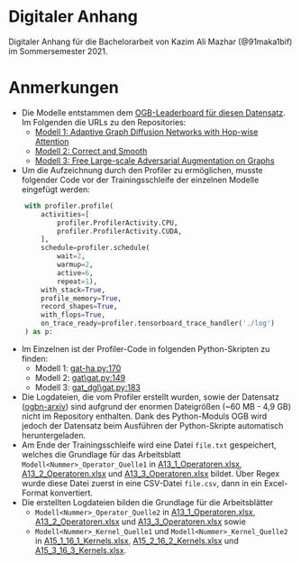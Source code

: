 # Digitaler Anhang

Digitaler Anhang für die Bachelorarbeit von Kazim Ali Mazhar (@91maka1bif) im Sommersemester 2021.

# Anmerkungen

* Die Modelle entstammen dem [OGB-Leaderboard für diesen Datensatz](https://ogb.stanford.edu/docs/leader_nodeprop/#ogbn-arxiv). Im Folgenden die URLs zu den Repositories:
    * [Modell 1: Adaptive Graph Diffusion Networks with Hop-wise Attention](https://github.com/skepsun/adaptive_graph_diffusion_networks_with_hop-wise_attention)
    * [Modell 2: Correct and Smooth](https://github.com/CUAI/CorrectAndSmooth)
    * [Modell 3: Free Large-scale Adversarial Augmentation on Graphs](https://github.com/devnkong/FLAG)
* Um die Aufzeichnung durch den Profiler zu ermöglichen, musste folgender Code vor der Trainingsschleife der einzelnen Modelle eingefügt werden:
```python
    with profiler.profile(
        activities=[
            profiler.ProfilerActivity.CPU,
            profiler.ProfilerActivity.CUDA,
        ],
        schedule=profiler.schedule(
            wait=2,
            warmup=2,
            active=6,
            repeat=1),
        with_stack=True,
        profile_memory=True,
        record_shapes=True,
        with_flops=True,
        on_trace_ready=profiler.tensorboard_trace_handler('./log')
    ) as p:
```
* Im Einzelnen ist der Profiler-Code in folgenden Python-Skripten zu finden:
    * Modell 1: [gat-ha.py:170](Code/Modell%201%20(AGDN+HA)/adaptive_graph_diffusion_networks_with_hop-wise_attention/ogbn-arxiv/src/gat-ha.py#L170)
    * Modell 2: [gat\gat.py:149](Code/Modell%202%20(GAT+CS)/CorrectAndSmooth/gat/gat.py#L149)
    * Modell 3: [gat_dgl\gat.py:183](Code/Modell%203%20(GAT+FLAG)/FLAG/ogb/nodeproppred/arxiv/gat_dgl/gat.py#L183)
* Die Logdateien, die vom Profiler erstellt wurden, sowie der Datensatz ([ogbn-arxiv](https://ogb.stanford.edu/docs/nodeprop/#ogbn-arxiv)) sind aufgrund der enormen Dateigrößen (~60 MB - 4,9 GB) nicht im Repository enthalten. Dank des Python-Moduls OGB wird jedoch der Datensatz beim Ausführen der Python-Skripte automatisch heruntergeladen.
* Am Ende der Trainingsschleife wird eine Datei `file.txt` gespeichert, welches die Grundlage für das Arbeitsblatt `Modell<Nummer>_Operator_Quelle1` in [A13_1_Operatoren.xlsx](Anhang/A13_1_Operatoren.xlsx), [A13_2_Operatoren.xlsx](Anhang/A13_2_Operatoren.xlsx) und [A13_3_Operatoren.xlsx](Anhang/A13_3_Operatoren.xlsx) bildet. Über Regex wurde diese Datei zuerst in eine CSV-Datei `file.csv`, dann in ein Excel-Format konvertiert.
* Die erstellten Logdateien bilden die Grundlage für die Arbeitsblätter 
    * `Modell<Nummer>_Operator_Quelle2` in [A13_1_Operatoren.xlsx](Anhang/A13_1_Operatoren.xlsx), [A13_2_Operatoren.xlsx](Anhang/A13_2_Operatoren.xlsx) und [A13_3_Operatoren.xlsx](Anhang/A13_3_Operatoren.xlsx) sowie
    * `Modell<Nummer>_Kernel_Quelle1` und `Modell<Nummer>_Kernel_Quelle2` in [A15_1_16_1_Kernels.xlsx](Anhang/A15_1_16_1_Kernels.xlsx), [A15_2_16_2_Kernels.xlsx](Anhang/A15_2_16_2_Kernels.xlsx) und [A15_3_16_3_Kernels.xlsx](Anhang/A15_3_16_3_Kernels.xlsx).
